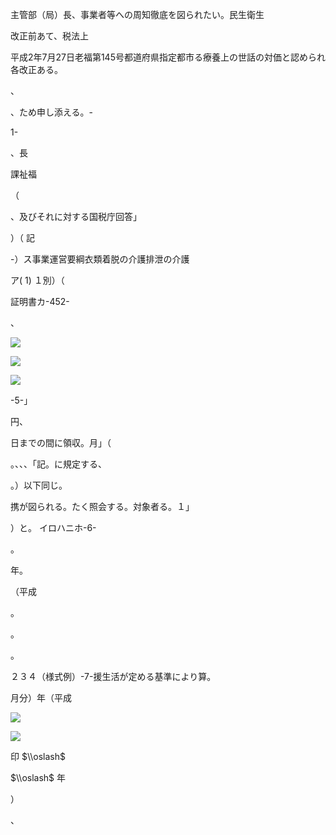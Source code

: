 主管部（局）長、事業者等への周知徹底を図られたい。民生衛生

改正前あて、税法上

平成2年7月27日老福第145号都道府県指定都市る療養上の世話の対価と認められ各改正ある。

、

、ため申し添える。\-

1-

、長

課祉福

（

、及びそれに対する国税庁回答」

）（ 記

-）ス事業運営要綱衣類着脱の介護排泄の介護

ア( 1) １別）（

証明書カ-452-

、

![](https://www.nta.go.jp/tmp/b1b8b4ac-7c90-43d2-b6ad-b1df1a3982a3/images/bf599c75522de4258e0b73d3a54b2b1053582b6e4797a43a6ee3c4d4add5a78a.jpg)

![](https://www.nta.go.jp/tmp/b1b8b4ac-7c90-43d2-b6ad-b1df1a3982a3/images/eac4fce165a8c1585ed00a5342dfcc76750389fb88b9f3bfb16ec229e486d595.jpg)

![](https://www.nta.go.jp/tmp/b1b8b4ac-7c90-43d2-b6ad-b1df1a3982a3/images/63198a3b4b8437199bbcc5d027b9519252e92db638bab532d8f27f91ac0e448a.jpg)

-5-」

円、

日までの間に領収。月」（

。、、、「記。に規定する、

。）以下同じ。

携が図られる。たく照会する。対象者る。１」

）と。 イロハニホ-6-

。

年。

（平成

。

。

。

２３４（様式例）-7-援生活が定める基準により算。

月分）年（平成

![](https://www.nta.go.jp/tmp/b1b8b4ac-7c90-43d2-b6ad-b1df1a3982a3/images/703274bf194bc9a9ca01dac91640b9a205d0c2080d0651bb24ec05e4cfce4f99.jpg)

![](https://www.nta.go.jp/tmp/b1b8b4ac-7c90-43d2-b6ad-b1df1a3982a3/images/129764d68a96bbd26729ef44d618243f199df3e6d0bc3b9f1876ed13fecc5530.jpg)

印 $\\oslash$

$\\oslash$ 年

）

、